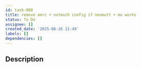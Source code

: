 ```yaml
---
id: task-008
title: remove aerc + notmuch config if neomutt + mu works
status: To Do
assignee: []
created_date: '2025-08-26 21:49'
labels: []
dependencies: []
---
```


## Description
